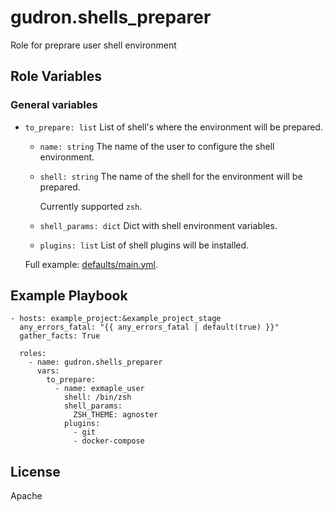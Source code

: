 gudron.shells_preparer
=========

Role for preprare user shell environment

Role Variables
--------------

### General variables
  * `to_prepare: list`
    List of shell's where the environment will be prepared.
    
    * `name: string` 
      The name of the user to configure the shell environment.

    * `shell: string` 
      The name of the shell for the environment will be prepared. 
      
      Currently supported `zsh`.
    
    * `shell_params: dict` 
      Dict with shell environment variables.

    * `plugins: list` 
      List of shell plugins will be installed.

    Full example: [defaults/main.yml](defaults/main.yml).

Example Playbook
----------------

    - hosts: example_project:&example_project_stage
      any_errors_fatal: "{{ any_errors_fatal | default(true) }}"
      gather_facts: True

      roles:
        - name: gudron.shells_preparer
          vars: 
            to_prepare:
              - name: exmaple_user
                shell: /bin/zsh
                shell_params:
                  ZSH_THEME: agnoster
                plugins:
                  - git
                  - docker-compose

License
-------

Apache
